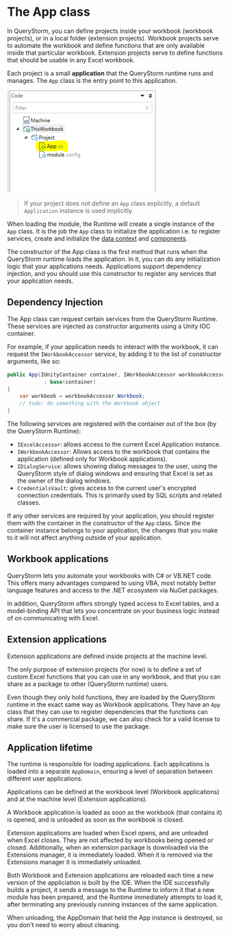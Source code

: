 # The App class

In QueryStorm, you can define projects inside your workbook (workbook projects), or in a local folder (extension projects). Workbook projects serve to automate the workbook and define functions that are only available inside that particular workbook. Extension projects serve to define functions that should be usable in any Excel workbook.

Each project is a small **application** that the QueryStorm runtime runs and manages. The `App` class is the entry point to this application.

![The app class node](../../../Images/AppClass.png)

> If your project does not define an `App` class explicitly, a default `Application` instance is used implicitly.

When loading the module, the Runtime will create a single instance of the `App` class. It is the job the `App` class to initialize the application i.e. to register services, create and initialize the [data context](todo) and [components](todo).

The constructor of the App class is the first method that runs when the QueryStorm runtime loads the application. In it, you can do any initialization logic that your applications needs. Applications support dependency injection, and you should use this constructor to register any services that your application needs.

## Dependency Injection

The App class can request certain services from the QueryStorm Runtime. These services are injected as constructor arguments using a Unity IOC container.

For example, if your application needs to interact with the workbook, it can request the `IWorkbookAccessor` service, by adding it to the list of constructor arguments, like so:

```csharp
public App(IUnityContainer container, IWorkbookAccessor workbookAccessor)
			: base(container)
{
    var workbook = workbookAccessor.Workbook;
    // todo: do something with the Workbook object
}
```

The following services are registered with the container out of the box (by the QueryStorm Runtime):

- `IExcelAccessor`: allows access to the current Excel Application instance.
- `IWorkbookAccessor`: Allows access to the workbook that contains the application (defined only for Workbook applications).
- `IDialogService`: allows showing dialog messages to the user, using the QueryStorm style of dialog windows and ensuring that Excel is set as the owner of the dialog windows.
- `CredentialsVault`: gives access to the current user's encrypted connection credentials. This is primarily used by SQL scripts and related classes.

If any other services are required by your application, you should register them with the container in the constructor of the `App` class. Since the container instance belongs to your application, the changes that you make to it will not affect anything outside of your application.

## Workbook applications

QueryStorm lets you automate your workbooks with C# or VB.NET code. This offers many advantages compared to using VBA, most notably better language features and access to the .NET ecosystem via NuGet packages.

In addition, QueryStorm offers strongly typed access to Excel tables, and a model-binding API that lets you concentrate on your business logic instead of on communicating with Excel.



## Extension applications

Extension applications are defined inside projects at the machine level. 

The only purpose of extension projects (for now) is to define a set of custom Excel functions that you can use in any workbook, and that you can share as a package to other (QueryStorm runtime) users. 

Even though they only hold functions, they are loaded by the QueryStorm runtime in the exact same way as Workbook applications. They have an `App` class that they can use to register dependencies that the functions can share.
If it's a commercial package, we can also check for a valid license to make sure the user is licensed to use the package.


## Application lifetime
The runtime is responsible for loading applications. Each applications is loaded into a separate `AppDomain`, ensuring a level of separation between different user applications. 

Applications can be defined at the workbook level (Workbook applications) and at the machine level (Extension applications).

A Workbook application is loaded as soon as the workbook (that contains it) is opened, and is unloaded as soon as the workbook is closed.

Extension applications are loaded when Excel opens, and are unloaded when Excel closes. They are not affected by workbooks being opened or closed. Additionally, when an extension package is downloaded via the Extensions manager, it is immediately loaded. When it is removed via the Extensions manager it is immediately unloaded.

Both Workbook and Extension applications are reloaded each time a new version of the appliciation is built by the IDE. When the IDE successfully builds a project, it sends a message to the Runtime to inform it that a new module has been prepared, and the Runtime immediately attempts to load it, after terminating any previously running instances of the same application.

When unloading, the AppDomain that held the App instance is destroyed, so you don't need to worry about cleaning.
